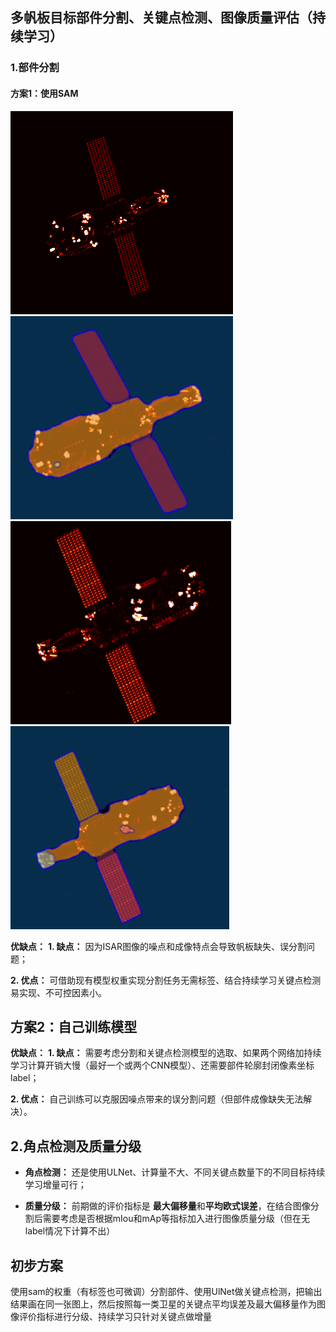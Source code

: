 ##  多帆板目标部件分割、关键点检测、图像质量评估（持续学习）
### 1.部件分割
#### 方案1：使用SAM

![输入图片说明](/2025/2025.8.18/imgs/2.png)![输入图片说明](/2025/2025.8.18/imgs/1.png)
![输入图片说明](/2025/2025.8.18/imgs/3.png)![输入图片说明](/2025/2025.8.18/imgs/4.png)

**优缺点：** 
**1. 缺点：** 因为ISAR图像的噪点和成像特点会导致帆板缺失、误分割问题；
 
**2. 优点：** 可借助现有模型权重实现分割任务无需标签、结合持续学习关键点检测易实现、不可控因素小。

## 方案2：自己训练模型
 **优缺点：** 
 **1. 缺点：** 需要考虑分割和关键点检测模型的选取、如果两个网络加持续学习计算开销大慢（最好一个或两个CNN模型）、还需要部件轮廓封闭像素坐标label；

  
 **2. 优点：** 自己训练可以克服因噪点带来的误分割问题（但部件成像缺失无法解决）。

## 2.角点检测及质量分级

 - **角点检测：** 还是使用ULNet、计算量不大、不同关键点数量下的不同目标持续学习增量可行；

 - **质量分级：** 前期做的评价指标是 **最大偏移量**和**平均欧式误差**，在结合图像分割后需要考虑是否根据mIou和mAp等指标加入进行图像质量分级（但在无label情况下计算不出）
 
 
## 初步方案
使用sam的权重（有标签也可微调）分割部件、使用UlNet做关键点检测，把输出结果画在同一张图上，然后按照每一类卫星的关键点平均误差及最大偏移量作为图像评价指标进行分级、持续学习只针对关键点做增量
